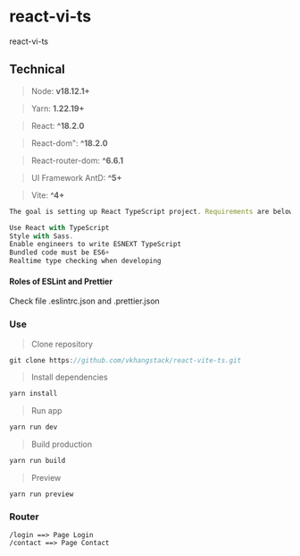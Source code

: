 # react-vi-ts

react-vi-ts

## Technical

> Node: **v18.12.1+**

> Yarn: **1.22.19+**

> React: **^18.2.0**

> React-dom": **^18.2.0**

> React-router-dom: **^6.6.1**

> UI Framework AntD: **^5+**

> Vite: **^4+**

```js
The goal is setting up React TypeScript project. Requirements are below.

Use React with TypeScript
Style with Sass.
Enable engineers to write ESNEXT TypeScript
Bundled code must be ES6+
Realtime type checking when developing
```

#### Roles of ESLint and Prettier

Check file .eslintrc.json and .prettier.json

### Use

> Clone repository

```js
git clone https://github.com/vkhangstack/react-vite-ts.git
```

> Install dependencies

```bash
yarn install
```

> Run app

```bash
yarn run dev
```

> Build production

```bash
yarn run build
```

> Preview

```
yarn run preview
```

### Router

```
/login ==> Page Login
/contact ==> Page Contact

```
